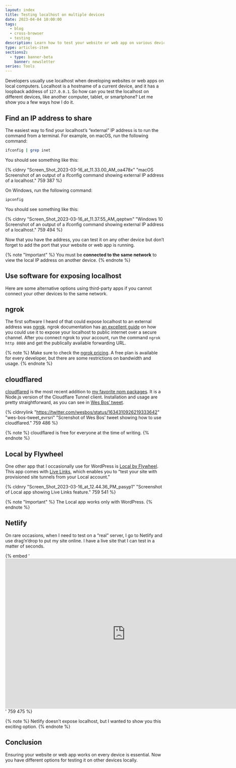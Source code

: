 ```yaml
---
layout: index
title: Testing localhost on multiple devices
date: 2023-04-04 10:00:00
tags:
  - blog
  - cross-browser
  - testing
description: Learn how to test your website or web app on various devices with these tools by finding your external IP address or using third-party apps.
type: articles-item
sections2:
  - type: banner-beta
    banner: newsletter
series: Tools
---
```


Developers usually use localhost when developing websites or web apps on local computers. Localhost is a hostname of a current device, and it has a loopback address of `127.0.0.1`. So how can you test the localhost on different devices, like another computer, tablet, or smartphone? Let me show you a few ways how I do it.

## Find an IP address to share

The easiest way to find your localhost’s “external” IP address is to run the command from a terminal. For example, on macOS, run the following command:

```bash
ifconfig | grep inet
```

You should see something like this:

{% cldnry "Screen_Shot_2023-03-16_at_11.33.00_AM_oa478x" "macOS Screenshot of an output of a ifconfig command showing external IP address of a localhost." 759 387 %}

On Windows, run the following command:

```bash
ipconfig
```

You should see something like this:

{% cldnry "Screen_Shot_2023-03-16_at_11.37.55_AM_qeptwn" "Windows 10 Screenshot of an output of a ifconfig command showing external IP address of a localhost." 759 494 %}

Now that you have the address, you can test it on any other device but don’t forget to add the port that your website or web app is running.

{% note "Important" %}
You must be **connected to the same network** to view the local IP address on another device.
{% endnote %}

## Use software for exposing localhost

Here are some alternative options using third-party apps if you cannot connect your other devices to the same network.

## ngrok

The first software I heard of that could expose localhost to an external address was [ngrok](https://ngrok.com/). ngrok documentation has [an excellent guide](https://ngrok.com/docs/getting-started/) on how you could use it to expose your localhost to public internet over a secure channel. After you connect ngrok to your account, run the command `ngrok http 8080` and get the publically available forwarding URL.

{% note %}
Make sure to check the [ngrok pricing](https://ngrok.com/pricing). A free plan is available for every developer, but there are some restrictions on bandwidth and usage.
{% endnote %}

## cloudflared

[cloudflared](https://www.npmjs.com/package/cloudflared) is the most recent addition to [my favorite npm packages](/articles/my-favorite-npm-packages/). It is a Node.js version of the Cloudflare Tunnel client. Installation and usage are pretty straightforward, as you can see in [Wes Bos’ tweet](https://twitter.com/wesbos/status/1634310926219333642).

{% cldnrylink "https://twitter.com/wesbos/status/1634310926219333642" "wes-bos-tweet_evrsri" "Screnshot of Wes Bos' tweet showing how to use cloudflared." 759 486 %}

{% note %}
cloudflared is free for everyone at the time of writing.
{% endnote %}

## Local by Flywheel

One other app that I occasionally use for WordPress is [Local by Flywheel](https://localwp.com/). This app comes with [Live Links](https://localwp.com/live-links/), which enables you to “test your site with provisioned site tunnels from your Local account.”

{% cldnry "Screen_Shot_2023-03-16_at_12.44.36_PM_pasyp1" "Screenshot of Local app showing Live Links feature." 759 541 %}

{% note "Important" %}
The Local app works only with WordPress.
{% endnote %}

## Netlify

On rare occasions, when I need to test on a “real” server, I go to Netlify and use drag’n’drop to put my site online. I have a live site that I can test in a matter of seconds.

{% embed '<iframe width="759" height="475" src="https://www.youtube-nocookie.com/embed/etZ9HSUoTPU" title="YouTube video player" frameborder="0" allow="accelerometer; autoplay; clipboard-write; encrypted-media; gyroscope; picture-in-picture" allowfullscreen loading="lazy"></iframe>' 759 475 %}

{% note %}
Netlify doesn’t expose localhost, but I wanted to show you this exciting option.
{% endnote %}

## Conclusion

Ensuring your website or web app works on every device is essential. Now you have different options for testing it on other devices locally.
